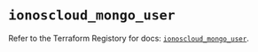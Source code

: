 # `ionoscloud_mongo_user`

Refer to the Terraform Registory for docs: [`ionoscloud_mongo_user`](https://www.terraform.io/docs/providers/ionoscloud/r/mongo_user).
